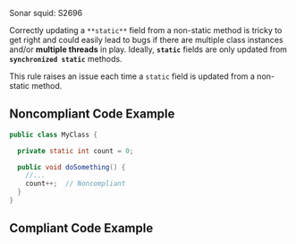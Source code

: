 Sonar squid: S2696

Correctly updating a `**static**` field from a non-static method is tricky to get right and could easily lead to bugs if there are multiple class instances and/or **multiple threads** in play. Ideally, **`static`** fields are only updated from **`synchronized static`** methods.

This rule raises an issue each time a `static` field is updated from a non-static method.



## Noncompliant Code Example

```java
public class MyClass {

  private static int count = 0;

  public void doSomething() {
    //...
    count++;  // Noncompliant
  }
}
```

## Compliant Code Example
